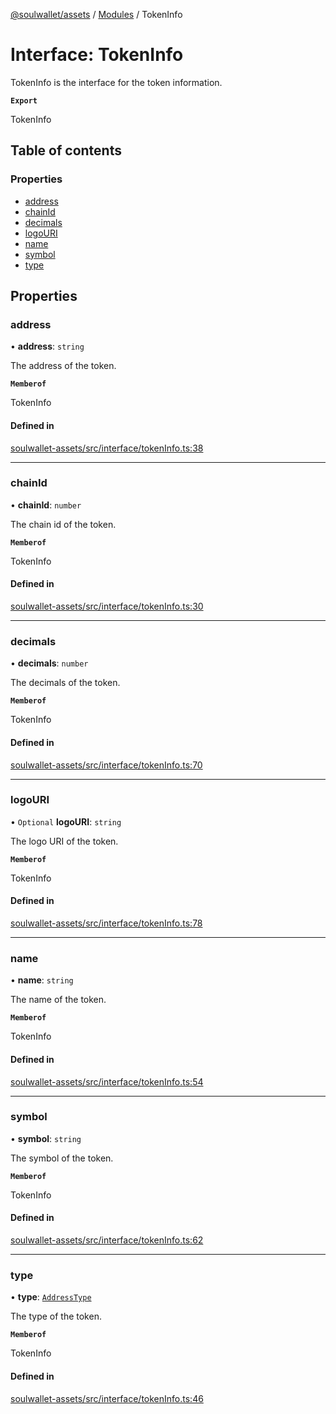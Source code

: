 [@soulwallet/assets](../README.md) / [Modules](../modules.md) / TokenInfo

# Interface: TokenInfo

TokenInfo is the interface for the token information.

**`Export`**

TokenInfo

## Table of contents

### Properties

- [address](TokenInfo.md#address)
- [chainId](TokenInfo.md#chainid)
- [decimals](TokenInfo.md#decimals)
- [logoURI](TokenInfo.md#logouri)
- [name](TokenInfo.md#name)
- [symbol](TokenInfo.md#symbol)
- [type](TokenInfo.md#type)

## Properties

### address

• **address**: `string`

The address of the token.

**`Memberof`**

TokenInfo

#### Defined in

[soulwallet-assets/src/interface/tokenInfo.ts:38](https://github.com/SoulWallet/soulwalletlib/blob/fc04501/packages/soulwallet-assets/src/interface/tokenInfo.ts#L38)

___

### chainId

• **chainId**: `number`

The chain id of the token.

**`Memberof`**

TokenInfo

#### Defined in

[soulwallet-assets/src/interface/tokenInfo.ts:30](https://github.com/SoulWallet/soulwalletlib/blob/fc04501/packages/soulwallet-assets/src/interface/tokenInfo.ts#L30)

___

### decimals

• **decimals**: `number`

The decimals of the token.

**`Memberof`**

TokenInfo

#### Defined in

[soulwallet-assets/src/interface/tokenInfo.ts:70](https://github.com/SoulWallet/soulwalletlib/blob/fc04501/packages/soulwallet-assets/src/interface/tokenInfo.ts#L70)

___

### logoURI

• `Optional` **logoURI**: `string`

The logo URI of the token.

**`Memberof`**

TokenInfo

#### Defined in

[soulwallet-assets/src/interface/tokenInfo.ts:78](https://github.com/SoulWallet/soulwalletlib/blob/fc04501/packages/soulwallet-assets/src/interface/tokenInfo.ts#L78)

___

### name

• **name**: `string`

The name of the token.

**`Memberof`**

TokenInfo

#### Defined in

[soulwallet-assets/src/interface/tokenInfo.ts:54](https://github.com/SoulWallet/soulwalletlib/blob/fc04501/packages/soulwallet-assets/src/interface/tokenInfo.ts#L54)

___

### symbol

• **symbol**: `string`

The symbol of the token.

**`Memberof`**

TokenInfo

#### Defined in

[soulwallet-assets/src/interface/tokenInfo.ts:62](https://github.com/SoulWallet/soulwalletlib/blob/fc04501/packages/soulwallet-assets/src/interface/tokenInfo.ts#L62)

___

### type

• **type**: [`AddressType`](../enums/AddressType.md)

The type of the token.

**`Memberof`**

TokenInfo

#### Defined in

[soulwallet-assets/src/interface/tokenInfo.ts:46](https://github.com/SoulWallet/soulwalletlib/blob/fc04501/packages/soulwallet-assets/src/interface/tokenInfo.ts#L46)
